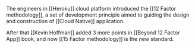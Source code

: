 The engineers in [[Heroku]] cloud platform introduced the [[12 Factor methodology]], a set of development principle aimed to guiding the design and construction of [[Cloud Native]] application.

After that [[Kevin Hoffman]] added 3 more points in [[Beyond 12 Factor App]] book, and now [[15 Factor methodology]] is the new standard.
